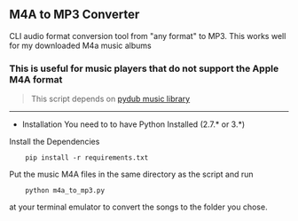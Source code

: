 ## M4A to MP3 Converter
CLI audio format conversion tool from "any format" to MP3. This works well for my downloaded M4a music albums

 ### This is useful for music players that do not support the Apple M4A format

> This script depends on [pydub music library](https://github.com/jiaaro/pydub)

***

* Installation
You need to to have Python Installed (2.7.* or 3.*)

Install the Dependencies
```
	pip install -r requirements.txt
```

Put the music M4A files in the same directory as the script and run
```
	python m4a_to_mp3.py
```
at your terminal emulator to convert the songs to the folder you chose.


